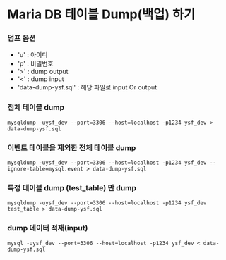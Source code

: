 # Maria DB 테이블 Dump(백업) 하기

### 덤프 옵션
 - 'u' : 아이디
 - 'p' : 비밀번호
 - '>' : dump output 
 - '<' : dump input   
 - 'data-dump-ysf.sql' : 해당 파일로 input Or output
### 전체 테이블 dump
```mysql
mysqldump -uysf_dev --port=3306 --host=localhost -p1234 ysf_dev > data-dump-ysf.sql
```

### 이벤트 테이블을 제외한 전체 테이블 dump
```mysql
mysqldump -uysf_dev --port=3306 --host=localhost -p1234 ysf_dev --ignore-table=mysql.event > data-dump-ysf.sql
```

### 특정 테이블 dump (test_table) 만 dump
```mysql
mysqldump -uysf_dev --port=3306 --host=localhost -p1234 ysf_dev test_table > data-dump-ysf.sql
```

### dump 데이터 적재(input)
```mysql
mysql -uysf_dev --port=3306 --host=localhost -p1234 ysf_dev < data-dump-ysf.sql
```